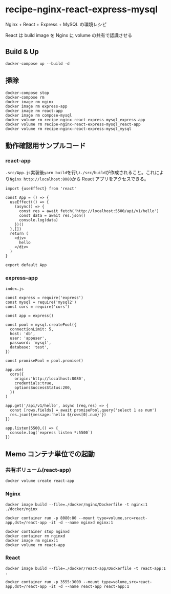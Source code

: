 # recipe-nginx-react-express-mysql

Nginx + React + Express + MySQL の環境レシピ

React は build image を Nginx に volume の共有で認識させる

## Build & Up

```
docker-compose up --build -d
```

## 掃除

```
docker-compose stop
docker-compose rm
docker image rm nginx
docker image rm express-app
docker image rm react-app
docker image rm compose-mysql
docker volume rm recipe-nginx-react-express-mysql_express-app
docker volume rm recipe-nginx-react-express-mysql_react-app
docker volume rm recipe-nginx-react-express-mysql_mysql
```

## 動作確認用サンプルコード

### react-app

`.src/App.js`実装後`yarn build`を行い`./src/build`が作成されること。これにより`Nginx http://localhost:8080`から React アプリをアクセスできる。

```
import {useEffect} from 'react'

const App = () => {
  useEffect(() => {
    (async() => {
      const res = await fetch('http://localhost:5500/api/v1/hello')
      const data = await res.json()
      console.log(data)
    })()
  },[])
  return (
    <div>
      hello
    </div>
  )
}

export default App
```

### express-app

`index.js`

```
const express = require('express')
const mysql = require('mysql2')
const cors = require('cors')

const app = express()

const pool = mysql.createPool({
  connectionLimit: 5,
  host: 'db',
  user: 'appuser',
  password: 'mysql',
  database: 'test',
})

const promisePool = pool.promise()

app.use(
  cors({
    origin:'http://localhost:8080',
    credentials:true,
    optionsSuccessStatus:200,
  })
)

app.get('/api/v1/hello', async (req,res) => {
  const [rows,fields] = await promisePool.query('select 1 as num')
  res.json({message:`hello ${rows[0].num}`})
})

app.listen(5500,() => {
  console.log(`express listen *:5500`)
})
```

## Memo コンテナ単位での起動

### 共有ボリューム(react-app)

```
docker volume create react-app
```

### Nginx

```
docker image build --file=./docker/nginx/Dockerfile -t nginx:1 ./docker/nginx
```

```
docker container run -p 8080:80 --mount type=volume,src=react-app,dst=/react-app -it -d --name nginxd nginx:1
```

```
docker container stop nginxd
docker container rm nginxd
docker image rm nginx:1
docker volume rm react-app
```

### React

```
docker image build --file=./docker/react-app/Dockerfile -t react-app:1 .
```

```
docker container run -p 3555:3000 --mount type=volume,src=react-app,dst=/react-app -it -d --name react-app react-app:1
```
